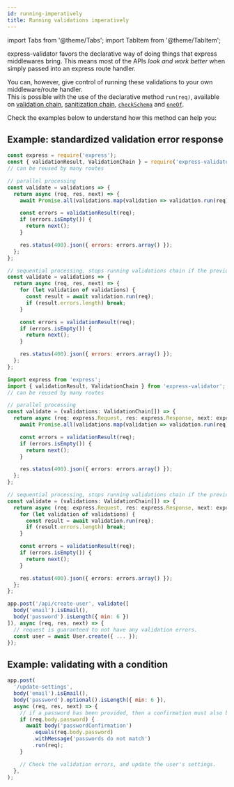 ```yaml
---
id: running-imperatively
title: Running validations imperatively
---
```


import Tabs from '@theme/Tabs';
import TabItem from '@theme/TabItem';

express-validator favors the declarative way of doing things that express middlewares bring.
This means most of the APIs _look and work better_ when simply passed into an express route handler.

You can, however, give control of running these validations to your own middleware/route handler.  
This is possible with the use of the declarative method `run(req)`, available on
[validation chain](api-validation-chain.md#runreq-options), [sanitization chain](api-sanitization-chain.md#runreq), [`checkSchema`](api-check.md#checkschemaschema) and [`oneOf`](api-check.md#oneofvalidationchains-message).

Check the examples below to understand how this method can help you:

## Example: standardized validation error response

<Tabs>
<TabItem value="js" label="JavaScript">


```js
const express = require('express');
const { validationResult, ValidationChain } = require('express-validator');
// can be reused by many routes

// parallel processing
const validate = validations => {
  return async (req, res, next) => {
    await Promise.all(validations.map(validation => validation.run(req)));

    const errors = validationResult(req);
    if (errors.isEmpty()) {
      return next();
    }

    res.status(400).json({ errors: errors.array() });
  };
};

// sequential processing, stops running validations chain if the previous one have failed.
const validate = validations => {
  return async (req, res, next) => {
    for (let validation of validations) {
      const result = await validation.run(req);
      if (result.errors.length) break;
    }

    const errors = validationResult(req);
    if (errors.isEmpty()) {
      return next();
    }

    res.status(400).json({ errors: errors.array() });
  };
};
```

</TabItem>
<TabItem value="ts" label="TypeScript">

```typescript
import express from 'express';
import { validationResult, ValidationChain } from 'express-validator';
// can be reused by many routes

// parallel processing
const validate = (validations: ValidationChain[]) => {
  return async (req: express.Request, res: express.Response, next: express.NextFunction) => {
    await Promise.all(validations.map(validation => validation.run(req)));

    const errors = validationResult(req);
    if (errors.isEmpty()) {
      return next();
    }

    res.status(400).json({ errors: errors.array() });
  };
};

// sequential processing, stops running validations chain if the previous one have failed.
const validate = (validations: ValidationChain[]) => {
  return async (req: express.Request, res: express.Response, next: express.NextFunction) => {
    for (let validation of validations) {
      const result = await validation.run(req);
      if (result.errors.length) break;
    }

    const errors = validationResult(req);
    if (errors.isEmpty()) {
      return next();
    }

    res.status(400).json({ errors: errors.array() });
  };
};
```

</TabItem>
</Tabs>

```js
app.post('/api/create-user', validate([
  body('email').isEmail(),
  body('password').isLength({ min: 6 })
]), async (req, res, next) => {
  // request is guaranteed to not have any validation errors.
  const user = await User.create({ ... });
});
```

## Example: validating with a condition

```js
app.post(
  '/update-settings',
  body('email').isEmail(),
  body('password').optional().isLength({ min: 6 }),
  async (req, res, next) => {
    // if a password has been provided, then a confirmation must also be provided.
    if (req.body.password) {
      await body('passwordConfirmation')
        .equals(req.body.password)
        .withMessage('passwords do not match')
        .run(req);
    }

    // Check the validation errors, and update the user's settings.
  },
);
```
